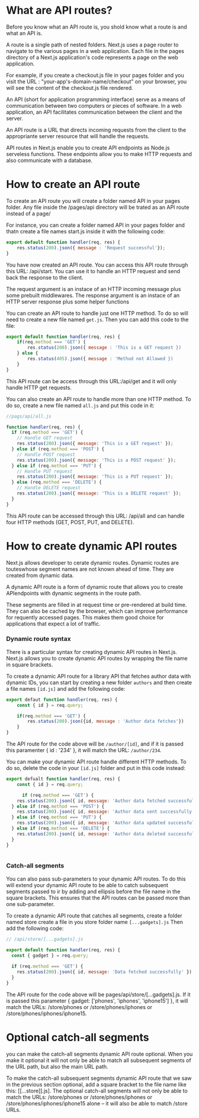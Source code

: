 # What are API routes? 

Before you know what an API route is, you shold know what a route is and what an API is. 

A route is a single path of nested folders. Next.js uses a page router to navigate to the various pages in a web application. Each file in the pages directory of a Next.js application's code represents a page on the web application.

For example, if you create a checkout.js file in your pages folder and you visit the URL : "your-app's-domain-name/checkout" on your browser, you will see the content of the checkout.js file rendered.

An API (short for application programming interface) serve as a means of communication between two computers or pieces of software. In a web application, an API facilitates communication between the client and the server.

An API route is a URL that directs incoming requests from the client to the appropriante server resource that will handle the requests.

API routes in Next.js enable you to create API endpoints as Node.js serveless functions. These endpoints allow you to make HTTP requests and also communicate with a database.

# How to create an API route

To create an API route you will create a folder named API in your pages folder. Any file inside the /pages/api directory will be trated as an API route instead of a page/

For instance, you can create a folder named API in your pages folder and thatn create a file names start.js inside it with the following code: 

```javascript
export default function handler(req, res) {
    res.status(200).json({ message : 'Request successful'});
}
```

You have now created an API route. You can access this API route through this URL: /api/start. You can use it to handle an HTTP request and send back the response to the client. 

The request argument is an instace of an HTTP incoming message plus some prebuilt middlewares. The response argument is an instace of an HTTP server response plus some helper functions 

You can create an API route to handle just one HTTP method. To do so will need to create a new file named `get.js`. Then you can add this code to the file: 

```javascript
export default function handler(req, res) {
    if(req.method === 'GET') {
        res.status(200).json({ message : 'This is a GET request })
    } else {
        res.status(405).json({ message : 'Method not Allowed })
    }
}
```

This API route can be access through this URL:/api/get and it will only handle HTTP get requests. 

You can also create an API route to handle more than one HTTP method. To do so, create a new file named `all.js` and put this code in it: 

```javascript
//pags/api/all.js

function handler(req, res) {
  if (req.method === 'GET') {
  	// Handle GET request
  	res.status(200).json({ message: 'This is a GET request' });
  } else if (req.method === 'POST') {
  	// Handle POST request
  	res.status(200).json({ message: 'This is a POST request' });
  } else if (req.method === 'PUT') {
  	// Handle PUT request
  	res.status(200).json({ message: 'This is a PUT request' });
  } else (req.method === 'DELETE') {
  	// Handle DELETE request
  	res.status(200).json({ message: 'This is a DELETE request' });
  }
}
```

This API route can be accessed through this URL: /api/all and can handle four HTTP methods (GET, POST, PUT, and DELETE).

# How to create dynamic API routes

Next.js allows developer to cerate dynamic routes. Dynamic routes are touteswhose segment names are not known ahead of time. They are created from dynamic data. 

A dynamic API route is a form of dynamic route that allows you to create APIendpoints with dynamic segments in the route path. 

These segments are filled in at request time or pre-rendered at build time. They can also be cached by the browser, which can improve performance for requently accessed pages. This makes them good choice for applications that expect a lot of traffic.

### Dynamic route syntax 

There is a particular syntax for creating dynamic API routes in Next.js. Next.js allows you to create dynamic API routes by wrapping the file name in square brackets.

To create a dynamic API route for a library API that fetches author data with dynamic IDs, you can start by creating a new folder `authors` and then create a file names `[id.js]` and add the following code: 

```javascript
export defaut function handler(req, res) {
    const { id } = req.query;

    if(req.method === 'GET') {
        res.status(200).json({id, message : 'Author data fetches'}) 
    }
}
```


The API route for the code above will be `/author/[id]`, and if it is passed this paramenter { id : '234' }, it will match the URL: `/author/234`. 

You can make your dynamic API route handle different HTTP methods. To do so, delete the code in your `[id.js]` folder and put in this code instead: 

```javascript
export defualt function handler(req, res) {
    const { id } = req.query; 

      if (req.method === 'GET') {
  	res.status(200).json({ id, message: 'Author data fetched successfully' });
  } else if (req.method === 'POST') {
  	res.status(200).json({ id, message: 'Author data sent successfully' });
  } else if (req.method === 'PUT') {
  	res.status(200).json({ id, message: 'Author data updated successfully' });
  } else if (req.method === 'DELETE') {
  	res.status(200).json({ id, message: 'Author data deleted successfully' });
  }
}
 
```

### Catch-all segments 

You can also pass sub-parameters to your dynamic API routes. To do this will extend your dynamic API route to be able to catch subsequent segments passed to ir by adding and ellipsis before the file name in the square brackets. This ensures that the API routes can be passed more than one sub-parameter.

To create a dynamic API route that catches all segments, create a folder named store create a file in you store folder name `[...gadgets].js` Then add the following code: 

```javascript
// /api/store/[...gadgets].js 

export default function handler(req, res) {
  const { gadget } = req.query;
  
  if (req.method === 'GET') {
  	res.status(200).json({ id, message: 'Data fetched successfully' });
  }
}

```

The API route for the code above will be pages/api/store/[...gadgets].js. If it is passed this parameter { gadget: ['phones', 'iphones', 'iphone15'] }, it will match the URLs: /store/phones or /store/phones/iphones or /store/phones/iphones/iphone15.

# Optional catch-all segments 

you can make the catch-all segments dynamic API route optional. When you make it optional it will not only be able to match all subsequent segments of the URL path, but also the main URL path. 

To make the catch-all subsequent segments dynamic API route that we saw in the previous section optional, add a square bracket to the file name like this: [[...store]].js]. The optional catch-all segments will not only be able to match the URLs: /store/phones or /store/phones/iphones or /store/phones/iphones/iphone15 alone – it will also be able to match /store URLs.




